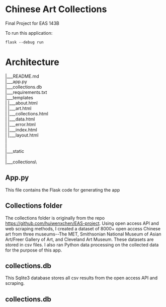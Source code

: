 # Chinese Art Collections 

Final Project for EAS 143B

To run this application:

```
flask --debug run
```

# Architecture

|___README.md\
|___app.py\
|___collections.db\
|___requirements.txt\
|___templates\
|   |___about.html\
|   |___art.html\
|   |___collections.html\
|   |___data.html\
|   |___error.html\
|   |___index.html\
|   |___layout.html\
|\
|\
|___static\
|\
|___collections\

## App.py
This file contains the Flask code for generating the app
## Collections folder
The collections folder is originally from the repo https://github.com/huiwenxchen/EAS-project. Using open access API and web scraping methods, I created a dataset of 8000+ open access Chinese art from three museums--The MET, Smithsonian National Museum of Asian Art/Freer Gallery of Art, and Cleveland Art Museum. These datasets are stored in csv files. I also ran Python data processing on the collected data for the purpose of this app.
## collections.db
This Sqlite3 database stores all csv results from the open access API and scraping.
## collections.db



